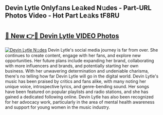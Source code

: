## Devin Lytle Onlyf𝚊ns Le𝚊ked N𝚞des - Part-URL Photos Video - Hot Part Le𝚊ks tF8RU

# <h2><a href="http://ab98400.deff.icu/?id=Devin+Lytle">🔗 New 👉🔴 Devin Lytle VIDEO Photos</a></h2>

[![Devin Lytle N𝚞des](https://i.imgur.com/rIISA9y.gif)](http://ab98400.deff.icu/?id=Devin+Lytle)
Devin Lytle's social media journey is far from over. She continues to create content, engage with her fans, and explore new opportunities. Her future plans include expanding her brand, collaborating with more influencers and brands, and potentially starting her own business. With her unwavering determination and undeniable charisma, there's no telling how far Devin Lytle will go in the digital world. Devin Lytle's music has been praised by critics and fans alike, with many noting her unique voice, introspective lyrics, and genre-bending sound. Her songs have been featured on popular playlists and radio stations, and she has gained a dedicated following online. Devin Lytle has also been recognized for her advocacy work, particularly in the area of mental health awareness and support for young women in the music industry.

